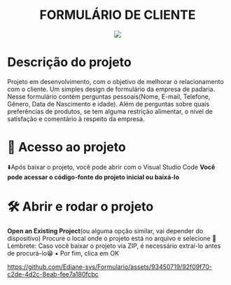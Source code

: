 <h1 align="center"> FORMULÁRIO DE CLIENTE </h1>
<p align="center">
<img src="http://img.shields.io/static/v1?label=STATUS&message=EM%20DESENVOLVIMENTO&color=GREEN&style=for-the-badge"/>
</p>

# Descrição do projeto
Projeto em desenvolvimento, com o objetivo de melhorar o relacionamento com o cliente. Um simples design de formulário da empresa de padaria. Nesse formulário contém perguntas pessoais(Nome, E-mail, Telefone, Gênero, Data de Nascimento e idade). Além de perguntas sobre quais preferências de produtos, se tem alguma restrição alimentar, o nível de satisfação e comentário à respeito da empresa.

# 📁 Acesso ao projeto
⬇️Após baixar o projeto, você pode abrir com o Visual Studio Code
**Você pode acessar o código-fonte do projeto inicial ou baixá-lo**

# 🛠️ Abrir e rodar o projeto

**Open an Existing Project**(ou alguma opção similar, vai depender do dispositivo)
Procure o local onde o projeto está no arquivo e selecione
🔔Lembrete: Caso você baixar o projeto via ZIP, é necessário extraí-lo antes de procurá-lo😁
▪️ Por fim, clica em OK

https://github.com/Ediane-sys/Formulario/assets/93450719/92f09f70-c2de-4d2c-8eab-fee7a180fcbc


